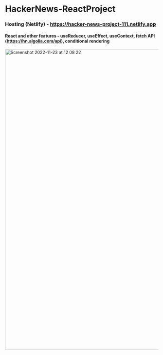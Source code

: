 # HackerNews-ReactProject
### Hosting (Netlify) - https://hacker-news-project-111.netlify.app

#### React and other features - useReducer, useEffect, useContext, fetch API (https://hn.algolia.com/api), conditional rendering

<img width="988" alt="Screenshot 2022-11-23 at 12 08 22" src="https://user-images.githubusercontent.com/109438310/203520779-d470735f-5e21-4057-9c6a-97c4e11b7b70.png">
